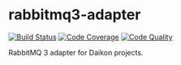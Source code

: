# rabbitmq3-adapter

[![Build Status](https://scrutinizer-ci.com/g/daikon-cqrs/rabbitmq3-adapter/badges/build.png?b=master)](https://scrutinizer-ci.com/g/daikon-cqrs/rabbitmq3-adapter/build-status/master)
[![Code Coverage](https://scrutinizer-ci.com/g/daikon-cqrs/rabbitmq3-adapter/badges/coverage.png?b=master)](https://scrutinizer-ci.com/g/daikon-cqrs/rabbitmq3-adapter/?branch=master)
[![Code Quality](https://scrutinizer-ci.com/g/daikon-cqrs/rabbitmq3-adapter/badges/quality-score.png?b=master)](https://scrutinizer-ci.com/g/daikon-cqrs/rabbitmq3-adapter/?branch=master)

RabbitMQ 3 adapter for Daikon projects.
